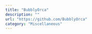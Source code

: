 ```yaml
---
title: "BubblyOrca"
description: ""
url: "https://github.com/BubblyOrca"
category: "Miscellaneous"
---
```

